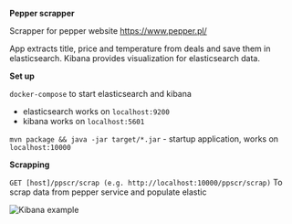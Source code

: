 **Pepper scrapper**

Scrapper for pepper website https://www.pepper.pl/

App extracts title, price and temperature from deals and save them in elasticsearch.
Kibana provides visualization for elasticsearch data.

**Set up**

`docker-compose` to start elasticsearch and kibana
* elasticsearch works on `localhost:9200`
* kibana works on `localhost:5601`

`mvn package && java -jar target/*.jar` - startup application, works on `localhost:10000`

**Scrapping**

`GET [host]/ppscr/scrap (e.g. http://localhost:10000/ppscr/scrap)`
To scrap data from pepper service and populate elastic

![Kibana example](https://i.imgur.com/OG6gd7R.png)
